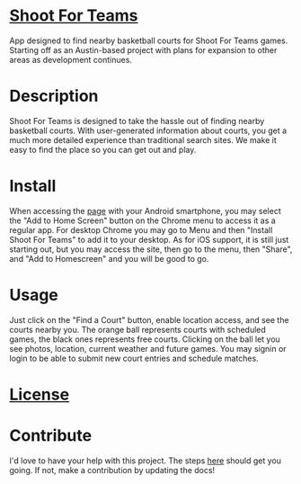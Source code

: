 # [Shoot For Teams](shootforteams.com)

App designed to find nearby basketball courts for Shoot For Teams games. Starting off as an Austin-based project with plans for expansion to other areas as development continues.

# Description

Shoot For Teams is designed to take the hassle out of finding nearby basketball courts. With user-generated information about courts, you get a much more detailed experience than traditional search sites. We make it easy to find the place so you can get out and play.

# Install

When accessing the [page](shootforteams.com) with your Android smartphone, you may select the "Add to Home Screen" button on the Chrome menu to access it as a regular app. For desktop Chrome you may go to Menu and then "Install Shoot For Teams" to add it to your desktop. As for iOS support, it is still just starting out, but you may access the site, then go to the menu, then "Share", and "Add to Homescreen" and you will be good to go.

# Usage

Just click on the "Find a Court" button, enable location access, and see the courts nearby you. The orange ball represents courts with scheduled games, the black ones represents free courts. Clicking on the ball let you see photos, location, current weather and future games. You may signin or login to be able to submit new court entries and schedule matches.

# [License](https://github.com/chrisdesilva/pickup/blob/master/LICENSE)

# Contribute

I'd love to have your help with this project. The steps [here](https://github.com/chrisdesilva/pickup/blob/master/Contributing.md) should get you going. If not, make a contribution by updating the docs!
